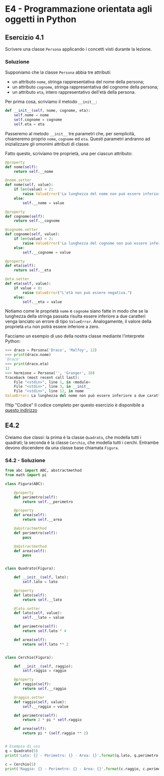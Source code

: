 # E4 - Programmazione orientata agli oggetti in Python

## Esercizio 4.1

Scrivere una classe `Persona` applicando i concetti visti durante la lezione.

### Soluzione

Supponiamo che la classe `Persona` abbia tre attributi:

* un attributo `nome`, stringa rappresentativa del nome della persona;
* un attributo `cognome`, stringa rappresentativa del cognome della persona;
* un attributo `eta`, intero rappresentativo dell'età della persona.

Per prima cosa, scriviamo il metodo `__init__`:

```py
def __init__(self, nome, cognome, eta):
    self.nome = nome
    self.cognome = cognome
    self.eta = eta
```

Passeremo al metodo `__init__` tre parametri che, per semplicità, chiameremo proprio `nome`, `cognome` ed `eta`. Questi parametri andranno ad inizializzare gli omonimi attributi di classe.

Fatto questo, scriviamo tre proprietà, una per ciascun attributo:

```py
@property
def nome(self):
    return self.__nome

@nome.setter
def nome(self, value):
    if len(value) < 2:
        raise ValueError('La lunghezza del nome non può essere inferiore a due caratteri.')
    else:
        self.__nome = value

@property
def cognome(self):
    return self.__cognome

@cognome.setter
def cognome(self, value):
    if len(value) < 2:
        raise ValueError('La lunghezza del cognome non può essere inferiore a due caratteri.')
    else:
        self.__cognome = value

@property
def eta(self):
    return self.__eta

@eta.setter
def eta(self, value):
    if value < 0:
        raise ValueError("L'età non può essere negativa.")
    else:
        self.__eta = value
```

Notiamo come le proprietà `nome` e `cognome` siano fatte in modo che se la lunghezza della stringa passata risulta essere inferiore a due caratteri venga lanciato un errore di tipo `ValueError`. Analogamente, il valore della proprietà `eta` non potrà essere inferiore a zero.

Facciamo un esempio di uso della nostra classe mediante l'interprete Python:

```py
>>> draco = Persona('Draco', 'Malfoy', 12)
>>>	print(draco.nome)
'Draco'
>>> print(draco.eta)
12
>>> hermione = Persona('', 'Granger', 18)
Traceback (most recent call last):
    File "<stdin>", line 1, in <module>
    File "<stdin>", line 3, in __init__
    File "<stdin>", line 12, in nome
ValueError: La lunghezza del nome non può essere inferiore a due caratteri.
```

!!!tip "Codice"
    Il codice completo per questo esercizio è disponibile a [questo indirizzo]()

## E4.2

Creiamo due classi: la prima è la classe `Quadrato`, che modella tutti i quadrati; la seconda è la classe `Cerchio`, che modella tutti i cerchi. Entrambe devono discendere da una classe base chiamata `Figura`.

### S4.2 - Soluzione

```py
from abc import ABC, abstractmethod
from math import pi

class Figura(ABC):

    @property
    def perimetro(self):
        return self.__perimetro

    @property
    def area(self):
        return self.__area

    @abstractmethod
    def perimetro(self):
        pass

    @abstractmethod
    def area(self):
        pass


class Quadrato(Figura):

    def __init__(self, lato):
        self.lato = lato

    @property
    def lato(self):
        return self.__lato

    @lato.setter
    def lato(self, value):
        self.__lato = value

    def perimetro(self):
        return self.lato * 4

    def area(self):
        return self.lato ** 2


class Cerchio(Figura):

    def __init__(self, raggio):
        self.raggio = raggio

    @property
    def raggio(self):
        return self.__raggio

    @raggio.setter
    def raggio(self, value):
        self.__raggio = value

    def perimetro(self):
        return 2 * pi * self.raggio

    def area(self):
        return pi * (self.raggio ** 2)


# Esempio di uso
q = Quadrato(5)
print('Lato: {} - Perimetro: {} - Area: {}'.format(q.lato, q.perimetro(), q.area()))

c = Cerchio(5)
print('Raggio: {} - Perimetro: {} - Area: {}'.format(c.raggio, c.perimetro(), c.area()))
```
